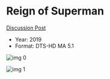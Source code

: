 # Reign of Superman

[Discussion Post](https://www.avsforum.com/threads/bass-eq-for-filtered-movies.2995212/post-57477140)

* Year: 2019
* Format: DTS-HD MA 5.1

![img 0](https://i.imgur.com/p72vBnw.jpg)

![img 1](https://i.imgur.com/Iqevlu2.jpg)

